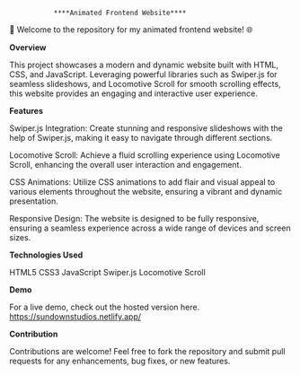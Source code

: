               ****Animated Frontend Website****

🚀 Welcome to the repository for my animated frontend website! 🌐

**Overview**

This project showcases a modern and dynamic website built with HTML, CSS, and JavaScript. 
Leveraging powerful libraries such as Swiper.js for seamless slideshows, and Locomotive Scroll for smooth scrolling effects, this website provides an engaging and interactive user experience.

**Features**

Swiper.js Integration: Create stunning and responsive slideshows with the help of Swiper.js, making it easy to navigate through different sections.

Locomotive Scroll: Achieve a fluid scrolling experience using Locomotive Scroll, enhancing the overall user interaction and engagement.

CSS Animations: Utilize CSS animations to add flair and visual appeal to various elements throughout the website, ensuring a vibrant and dynamic presentation.

Responsive Design: The website is designed to be fully responsive, ensuring a seamless experience across a wide range of devices and screen sizes.

**Technologies Used**


HTML5
CSS3
JavaScript
Swiper.js
Locomotive Scroll

**Demo**

For a live demo, check out the hosted version here.
https://sundownstudios.netlify.app/

**Contribution**

Contributions are welcome! Feel free to fork the repository and submit pull requests for any enhancements, bug fixes, or new features.

